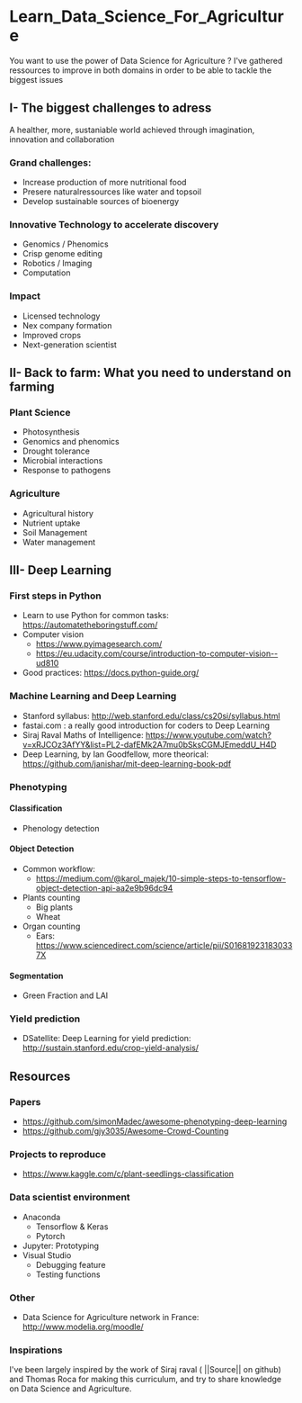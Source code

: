 # Learn_Data_Science_For_Agriculture

You want to use the power of Data Science for Agriculture ? I've gathered ressources to improve in both domains in order to be able to tackle the biggest issues

## I- The biggest challenges to adress 

A healther, more, sustaniable world achieved through imagination, innovation and collaboration 

### Grand challenges: 
- Increase production of more nutritional food 
- Presere naturalressources like water and topsoil 
- Develop sustainable sources of bioenergy 

### Innovative Technology to accelerate discovery 
- Genomics / Phenomics 
- Crisp genome editing 
- Robotics / Imaging 
- Computation 

### Impact  
- Licensed technology 
- Nex company formation 
- Improved crops 
- Next-generation scientist 

## II- Back to farm: What you need to understand on farming
### Plant Science
- Photosynthesis
- Genomics and phenomics
- Drought tolerance 
- Microbial interactions 
- Response to pathogens 

### Agriculture
- Agricultural history
- Nutrient uptake 
- Soil Management
- Water management

## III- Deep Learning

### First steps in Python
- Learn to use Python for common tasks: https://automatetheboringstuff.com/
- Computer vision
    - https://www.pyimagesearch.com/
    - https://eu.udacity.com/course/introduction-to-computer-vision--ud810
- Good practices: https://docs.python-guide.org/

### Machine Learning and Deep Learning
- Stanford syllabus: http://web.stanford.edu/class/cs20si/syllabus.html
- fastai.com : a really good introduction for coders to Deep Learning
- Siraj Raval Maths of Intelligence: https://www.youtube.com/watch?v=xRJCOz3AfYY&list=PL2-dafEMk2A7mu0bSksCGMJEmeddU_H4D
- Deep Learning, by Ian Goodfellow, more theorical: https://github.com/janishar/mit-deep-learning-book-pdf

### Phenotyping
#### Classification
- Phenology detection

#### Object Detection
- Common workflow:
    - https://medium.com/@karol_majek/10-simple-steps-to-tensorflow-object-detection-api-aa2e9b96dc94
- Plants counting
    - Big plants
    - Wheat
- Organ counting
    - Ears: https://www.sciencedirect.com/science/article/pii/S016819231830337X
#### Segmentation
- Green Fraction and LAI

### Yield prediction
- DSatellite: Deep Learning for yield prediction: http://sustain.stanford.edu/crop-yield-analysis/

## Resources 

### Papers
- https://github.com/simonMadec/awesome-phenotyping-deep-learning 
- https://github.com/gjy3035/Awesome-Crowd-Counting

### Projects to reproduce
- https://www.kaggle.com/c/plant-seedlings-classification

### Data scientist environment
- Anaconda
    - Tensorflow & Keras
    - Pytorch
- Jupyter: Prototyping
- Visual Studio
   - Debugging feature
   - Testing functions


### Other
- Data Science for Agriculture network in France: http://www.modelia.org/moodle/


### Inspirations

I've been largely inspired by the work of Siraj raval ( ||Source|| on github) and Thomas Roca for making this curriculum, and try to share knowledge on Data Science and Agriculture.
